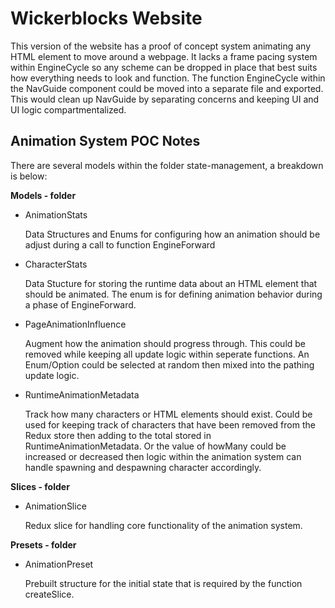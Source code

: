 
# Wickerblocks Website
This version of the website has a proof of concept system animating any HTML element to move around a webpage. It lacks a frame pacing system within EngineCycle so any scheme can be dropped in place that best suits how everything needs to look and function. The function EngineCycle within the NavGuide component could be moved into a separate file and exported. This would clean up NavGuide by separating concerns and keeping UI and UI logic compartmentalized.

  
## Animation System POC Notes
There are several models within the folder state-management, a breakdown is below:

**Models - folder**
<ul>
<li>AnimationStats</li>
<p>Data Structures and Enums for configuring how an animation should be adjust during a call to function EngineForward</p>
<li>CharacterStats</li>
<p>Data Stucture for storing the runtime data about an HTML element that should be animated. The enum is for defining animation behavior during a phase of EngineForward.</p>
<li>PageAnimationInfluence</li>
<p>Augment how the animation should progress through. This could be removed while keeping all update logic within seperate functions. An Enum/Option could be selected at random then mixed into the pathing update logic.</p>
<li>RuntimeAnimationMetadata</li>
<p>Track how many characters or HTML elements should exist. Could be used for keeping track of characters that have been removed from the Redux store then adding to the total stored in RuntimeAnimationMetadata. Or the value of howMany could be increased or decreased then logic within the animation system can handle spawning and despawning character accordingly.</p>
</ul>


**Slices - folder**
<ul>
<li>AnimationSlice</li>
<p>Redux slice for handling core functionality of the animation system.</p>
</ul>

**Presets - folder**
<ul>
<li>AnimationPreset</li>
<p>Prebuilt structure for the initial state that is required by the function createSlice.</p>
</ul>
